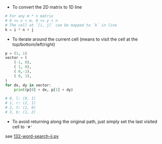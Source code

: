 - To convert the 2D matrix to 1D line

```python
# For any m * n matrix
# 0 <= x < m, 0 <= y < n
# The cell at `[i, j]` can be mapped to `k` in line
k = i * n + j
```

- To iterate around the current cell (means to visit the cell at the top/bottom/left/right)

```python
p = (1, 1)
vector = (
    (-1, 0),
    ( 1, 0),
    ( 0,-1),
    ( 0, 1),
)
for dx, dy in vector:
    print(p[0] + dx, p[1] + dy)

# 0, l: (0, 1)
# 1, r: (2, 1)
# 2, t: (1, 0)
# 3, b: (1, 2)
```

- To avoid returning along the original path, just simply set the last visited cell to `'#'`

see [132-word-search-ii.py](../lintcode/132-word-search-ii.py)
